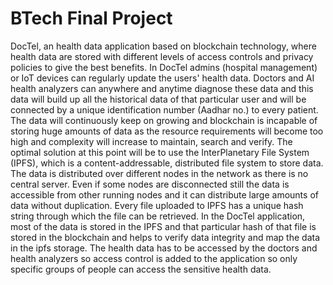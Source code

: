 # BTech Final Project

DocTel, an health data application based on blockchain technology, where health data are stored with different levels of access controls and privacy policies to give the best benefits. In DocTel admins (hospital management) or IoT devices can regularly update the users' health data. Doctors and AI health analyzers can anywhere and anytime diagnose these data and this data will build up all the historical data of that particular user and will be connected by a unique identification number (Aadhar no.) to every patient. The data will continuously keep on growing and blockchain is incapable of storing huge amounts of data as the resource requirements will become too high and complexity will increase to maintain, search and verify. The optimal solution at this point will be to use the InterPlanetary File System (IPFS), which is a content-addressable, distributed file system to store data. The data is distributed over different nodes in the network as there is no central server. Even if some nodes are disconnected still the data is accessible from other running nodes and it can distribute large amounts of data without duplication. Every file uploaded to IPFS has a unique hash string through which the file can be retrieved. In the DocTel application, most of the data is stored in the IPFS and that particular hash of that file is stored in the blockchain and helps to verify data integrity and map the data in the ipfs storage. The health data has to be accessed by the doctors and health analyzers so access control is added to the application so only specific groups of people can access the sensitive health data.